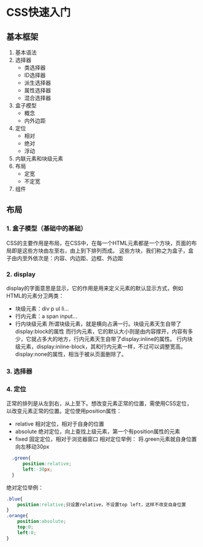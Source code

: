 # CSS快速入门
## 基本框架
1. 基本语法
2. 选择器
   - 类选择器
   - ID选择器
   - 派生选择器
   - 属性选择器
   - 混合选择器
3. 盒子模型
   - 概念
   - 内外边距
4. 定位
   - 相对
   - 绝对
   - 浮动
5. 内联元素和块级元素 
6. 布局
   - 定宽
   - 不定宽
7. 组件
   
## 布局
### 1. 盒子模型（基础中的基础）
   CSS的主要作用是布局，在CSS中，在每一个HTML元素都是一个方块，页面的布局即是这些方块由左至右，由上到下排列而成。
这些方块，我们称之为盒子，盒子由内至外依次是：内容、内边距、边框、外边距

### 2. display
display的字面意思是显示，它的作用是用来定义元素的默认显示方式，例如HTML的元素分卫两类：
- 块级元素：div p ul li...
- 行内元素：a span input...
- 行内块级元素
  所谓块级元素，就是横向占满一行。块级元素天生自带了display:block的属性
  而行内元素，它的默认大小则是由内容撑开，内容有多少，它就占多大的地方，行内元素天生自带了display:inline的属性。
  行内块级元素，display:inline-block，其和行内元素一样，不过可以调整宽高。
  display:none的属性，相当于被从页面删除了。
### 3. 选择器
### 4. 定位
   正常的排列是从左到右，从上至下。想改变元素正常的位置，需使用CSS定位，以改变元素正常的位置。定位使用position属性：
   - relative 相对定位，相对于自身的位置
   - absolute 绝对定位，向上查找上级元素，第一个有position属性的元素
   - fixed 固定定位，相对于浏览器窗口
相对定位举例：
将.green元素就自身位置向左移动30px
```css
  .green{
      position:relative;
      left:-30px;
  }
```
绝对定位举例：
```css
.blue{
    position:relative;只设置relative，不设置top left，这样不改变自身位置
}
.orange{
    position:absolute;
    top:0;
    left:0;
}
```
